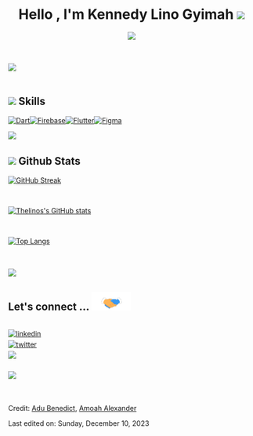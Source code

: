 <h1 align="center"><b>Hello , I'm Kennedy Lino Gyimah </b><img src="https://media.giphy.com/media/hvRJCLFzcasrR4ia7z/giphy.gif" width="35"></h1>

<p align="center">
  <a href="https://github.com/DenverCoder1/readme-typing-svg"><img src="https://readme-typing-svg.herokuapp.com?font=Time+New+Roman&color=cyan&size=25&center=true&vCenter=true&width=600&height=100&lines=Kennedy+Lino+Gyimah....&hearts;++;Aspiring+Flutter-App+Developer,;Computer+Engineering+Undergraduate..."></a>
</p>

<br>
<!-- 
## <picture><img src = "https://github.com/0xAbdulKhalid/0xAbdulKhalid/raw/main/assets/mdImages/about_me.gif" width = 50px></picture> **About Me**
- An aspiring mo
- DevOps Approach Software Methodology
<br> 
-->

<img src="https://user-images.githubusercontent.com/73097560/115834477-dbab4500-a447-11eb-908a-139a6edaec5c.gif"><br><br>


## <img src="https://media2.giphy.com/media/QssGEmpkyEOhBCb7e1/giphy.gif?cid=ecf05e47a0n3gi1bfqntqmob8g9aid1oyj2wr3ds3mg700bl&rid=giphy.gif" width ="25"><b> Skills</b>

<p align="left">
<a href="https://dart.dev/" target="_blank" rel="noreferrer"><img src="https://raw.githubusercontent.com/danielcranney/readme-generator/main/public/icons/skills/dart-colored.svg" width="36" height="36" alt="Dart" /></a><a href="https://firebase.google.com/" target="_blank" rel="noreferrer"><img src="https://raw.githubusercontent.com/danielcranney/readme-generator/main/public/icons/skills/firebase-colored.svg" width="36" height="36" alt="Firebase" /></a><a href="https://flutter.dev/" target="_blank" rel="noreferrer"><img src="https://raw.githubusercontent.com/danielcranney/readme-generator/main/public/icons/skills/flutter-colored.svg" width="36" height="36" alt="Flutter" /></a><a href="https://www.figma.com/" target="_blank" rel="noreferrer"><img src="https://raw.githubusercontent.com/danielcranney/readme-generator/main/public/icons/skills/figma-colored.svg" width="36" height="36" alt="Figma" /></a></p>

<img src="https://user-images.githubusercontent.com/73097560/115834477-dbab4500-a447-11eb-908a-139a6edaec5c.gif"><br>


## <img src="https://media.giphy.com/media/iY8CRBdQXODJSCERIr/giphy.gif" width="35"><b> Github Stats </b>

[![GitHub Streak](https://streak-stats.demolab.com?user=thelinos&theme=windows-dark&border_radius=10&mode=weekly)](https://git.io/streak-stats)

<br>
<!-- <p align="left"> <img src="https://komarev.com/ghpvc/?username=thelinos&label=Profile%20views&color=0e75b6&style=flat" alt="thelinos" /> </p> -->

<!-- <p align="left"> <a href="https://github.com/ryo-ma/github-profile-trophy"><img src="https://github-profile-trophy.vercel.app/?username=thelinos" alt="thelinos" /></a> </p> -->

<a href="http://www.github.com/thelinos"><img src="https://github-readme-stats.vercel.app/api?username=thelinos&show_icons=true&hide=&count_private=true&title_color=0891b2&text_color=0891b2&icon_color=0891b2&bg_color=000000&border_radius=10&hide_border=false&show_icons=true" alt="Thelinos's GitHub stats" /></a>

<br>

[![Top Langs](https://github-readme-stats.vercel.app/api/top-langs/?username=thelinos&layout=compact&theme=vision-friendly-dark)](https://github.com/thelinos/github-readme-stats)
<br>
<br>
<br>

<img src="https://user-images.githubusercontent.com/73097560/115834477-dbab4500-a447-11eb-908a-139a6edaec5c.gif">
<br>

## <b> Let's connect ... </b><img src="https://github.com/0xAbdulKhalid/0xAbdulKhalid/raw/main/assets/mdImages/handshake.gif" width ="80">
<br>
<div align='left'>

<a href="https://www.linkedin.com/in/kennedy-lino-gyimah-20a7921b7/" target="_blank">
<img src="https://img.shields.io/badge/linkedin:  Kennedy Lino Gyimah-%2300acee.svg?color=405DE6&style=for-the-badge&logo=linkedin&logoColor=white" alt=linkedin style="margin-bottom: 5px;"/>
</a>

<br>
<a href="https://twitter.com/theLino71653" target="_blank">
<img src="https://img.shields.io/badge/twitter:  Kennedy Lino Gyimah-%2300acee.svg?color=1DA1F2&style=for-the-badge&logo=twitter&logoColor=white" alt=twitter style="margin-bottom: 5px;"/>
</a>

<br>
<a href="mailto:linogyimahkennedy@gmail.com" target="_blank">
<img src="https://img.shields.io/badge/gmail:  Kennedy Lino Gyimah-%23EA4335.svg?style=for-the-badge&logo=gmail&logoColor=white" t=mail style="margin-bottom: 5px;" />
</a>
</div>

<br>
<img src="https://user-images.githubusercontent.com/73097560/115834477-dbab4500-a447-11eb-908a-139a6edaec5c.gif">
<br>
<br>

<br>

Credit: [Adu Benedict](https://github.com/Kweeku/), [Amoah Alexander](https://github.com/Trinity6264/)

Last edited on: Sunday, December 10, 2023